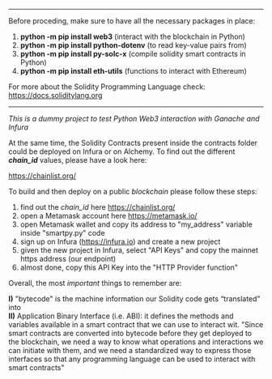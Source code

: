 ***
Before proceding, make sure to have all the necessary packages in place:

1. **python -m pip install web3** (interact with the blockchain in Python)
2. **python -m pip install python-dotenv** (to read key-value pairs from)
3. **python -m pip install py-solc-x** (compile solidity smart contracts in Python)
4. **python -m pip install eth-utils** (functions to interact with Ethereum)

For more about the Solidity Programming Language check: https://docs.soliditylang.org
***

*This is a dummy project to test Python Web3 interaction with Ganache and Infura*

At the same time, the Solidity Contracts present inside the contracts folder could be deployed on Infura or on Alchemy.
To find out the different ***chain_id*** values, please have a look here:

https://chainlist.org/

To build and then deploy on a public *blockchain* please follow these steps:

1. find out the *chain_id* here https://chainlist.org/
2. open a Metamask account here https://metamask.io/
3. open Metamask wallet and copy its address to "my_address" variable inside "smartpy.py" code
4. sign up on Infura (https://infura.io) and create a new project
5. given the new project in Infura, select "API Keys" and copy the mainnet https address (our endpoint)
6. almost done, copy this API Key into the "HTTP Provider function"

Overall, the most *important* things to remember are:

**I)** "bytecode" is the machine information  our Solidity code gets “translated” into <br>
**II)** Application Binary Interface (i.e. ABI): it defines the methods and variables available in a smart contract that we can use to interact wit. "Since smart contracts are converted into bytecode before they get deployed to the blockchain, we need a way to know what operations and interactions we can initiate with them, and we need a standardized way to express those interfaces so that any programming language can be used to interact with smart contracts"
